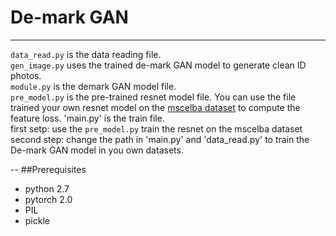 ﻿# De-mark GAN

---

`data_read.py` is the data reading file.  
`gen_image.py` uses the trained de-mark GAN model to generate clean ID photos.  
`module.py` is the demark GAN model file.  
`pre_model.py` is the pre-trained resnet model file. You can use the file trained your own resnet model on the [mscelba dataset](http://www.msceleb.org)  to compute the feature loss.
'main.py' is the train file.  
first setp: use the `pre_model.py` train the resnet on the mscelba dataset
second step: change the path in 'main.py' and  'data_read.py' to train the De-mark GAN model in you own datasets.

--
##Prerequisites

 - python 2.7
 - pytorch 2.0
 - PIL
 - pickle

